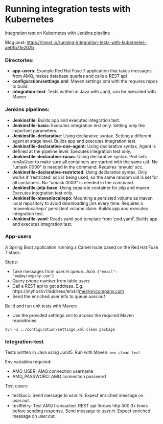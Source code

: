 # Running integration tests with Kubernetes

Integration test on Kubernetes with Jenkins pipeline

Blog post: https://itnext.io/running-integration-tests-with-kubernetes-ae0fb71e207b

### Directories:
* **app-users**: Example Red Hat Fuse 7 application that takes messages from AMQ, makes database queries and calls a REST api
* **configuration/settings.xml**: Maven settings.xml with the requires repos to build
* **integration-test**: Tests written in Java with Junit, can be executed with Maven

### Jenkins pipelines:
* **Jenkinsfile**: Builds app and executes integration test.
* **Jenkinsfile-basic**: Executes integration test only. Setting only the important parameters.
* **Jenkinsfile-declarative**: Using declarative syntax. Setting a different agent at stage level. Builds app and executes integration test.
* **Jenkinsfile-declarative-one-agent**: Using declarative syntax. Agent is defined at the pipeline level. Executes integration test only.
* **Jenkinsfile-declarative-runas**: Using declarative syntax. Pod sets runAsUser to make sure all containers are started with the same uid. No "umask 0000" is needed in the command. Requires 'anyuid' scc.
* **Jenkinsfile-declarative-restricted**: Using declarative syntax. Only works if 'restricted' scc is being used, so the same random uid is set for all containers.  No "umask 0000" is needed in the command.
* **Jenkinsfile-jnlp-base**: Using separate container for jnlp and maven. Executes integration test only.
* **Jenkinsfile-mavenlocalrepo**: Mounting a persisted volume as maven local repository to avoid downloading jars every time. Requires a 'mavenlocalrepo' persistent volume claim. Builds app and executes integration test.
* **Jenkinsfile-yaml**: Reads yaml pod template from 'pod.yaml'. Builds app and executes integration test.

### App-users
A Spring Boot application running a Camel route based on the Red Hat Fuse 7 stack.

Steps:
* Take messages from _user.in_ queue. Json :`{"email": "me@mycompany.com"}`
* Query phone number from table _users_
* Call a REST api to get address. E.g. https://myhost/v1/address/email/me@mycompany.com
* Send the enriched user info to queue _user.out_

Build and run unit tests with Maven:
* Use the provided settings.xml to access the required Maven repositories:

 `mvn -s ../configuration/settings.xml clean package`

### Integration-test

Tests written in Java using Junit5. Run with Maven: `mvn clean test`

Env variables required:
* AMQ_USER: AMQ connection username
* AMQ_PASSWORD: AMQ connection password

Test cases:
* testSucc: Send message to _user.in_. Expect enriched message on _user.out_.
* testRetry: Test AMQ transacted. REST api throws http 500 3x times before sending response. Send message to _user.in_.  Expect enriched message on _user.out_.

